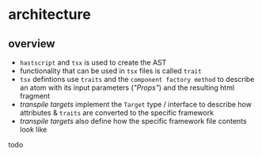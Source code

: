 # architecture

## overview

- `hastscript` and `tsx` is used to create the AST
- functionality that can be used in `tsx` files is called `trait`
- `tsx` defintions use `traits` and the `component factory method` to describe an atom with its input parameters (_"Props"_) and the resulting html fragment
- _transpile targets_ implement the `Target` type / interface to describe how attributes & `traits` are converted to the specific framework
- _transpile targets_ also define how the specific framework file contents look like

todo
